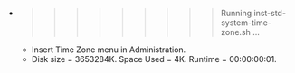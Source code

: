 * >>>>>>>>> Running inst-std-system-time-zone.sh ...
  * Insert Time Zone menu in Administration.
  * Disk size = 3653284K. Space Used = 4K. Runtime = 00:00:00:01.
